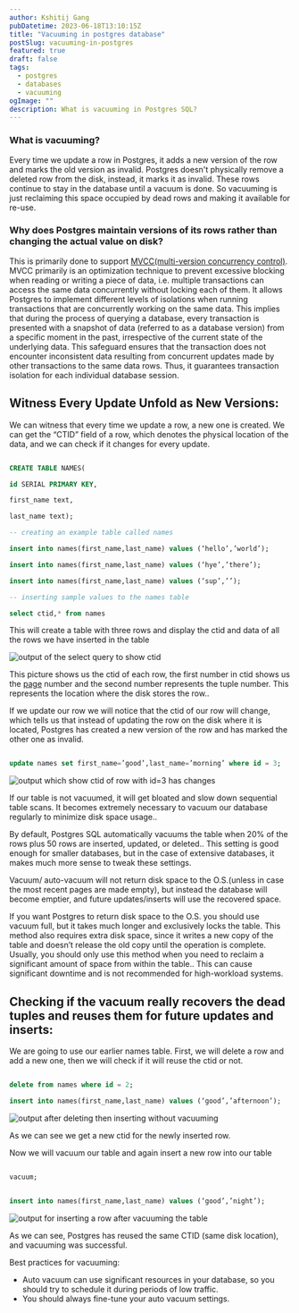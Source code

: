 ```yaml
---
author: Kshitij Gang
pubDatetime: 2023-06-18T13:10:15Z
title: "Vacuuming in postgres database"
postSlug: vacuuming-in-postgres
featured: true
draft: false
tags:
  - postgres
  - databases
  - vacuuming
ogImage: ""
description: What is vacuuming in Postgres SQL?
---
```




### What is vacuuming?

Every time we update a row in Postgres, it adds a new version of the row and marks the old version as invalid. Postgres doesn't physically remove a deleted row from the disk, instead, it marks it as invalid. These rows continue to stay in the database until a vacuum is done. So vacuuming is just reclaiming this space occupied by dead rows and making it available for re-use.

### Why does Postgres maintain versions of its rows rather than changing the actual value on disk?

This is primarily done to support [MVCC(multi-version concurrency control)](<https://www.theserverside.com/blog/Coffee-Talk-Java-News-Stories-and-Opinions/What-is-MVCC-How-does-Multiversion-Concurrencty-Control-work#:~:text=Multiversion%20concurrency%20control%20(MVCC)%20is,don’t%20block%20each%20other.>). MVCC primarily is an optimization technique to prevent excessive blocking when reading or writing a piece of data, i.e. multiple transactions can access the same data concurrently without locking each of them. It allows Postgres to implement different levels of isolations when running transactions that are concurrently working on the same data. This implies that during the process of querying a database, every transaction is presented with a snapshot of data (referred to as a database version) from a specific moment in the past, irrespective of the current state of the underlying data. This safeguard ensures that the transaction does not encounter inconsistent data resulting from concurrent updates made by other transactions to the same data rows. Thus, it guarantees transaction isolation for each individual database session.

## Witness Every Update Unfold as New Versions:

We can witness that every time we update a row, a new one is created. We can get the “CTID” field of a row, which denotes the physical location of the data, and we can check if it changes for every update.

```sql

CREATE TABLE NAMES(

id SERIAL PRIMARY KEY,

first_name text,

last_name text);

-- creating an example table called names

insert into names(first_name,last_name) values (‘hello’,’world’);

insert into names(first_name,last_name) values (‘hye’,’there’);

insert into names(first_name,last_name) values (‘sup’,’’);

-- inserting sample values to the names table

select ctid,* from names

```

This will create a table with three rows and display the ctid and data of all the rows we have inserted in the table

![output of the select query to show ctid](/assets/vacuuming-in-postgres/names_rows_sql.png)

This picture shows us the ctid of each row, the first number in ctid shows us the [page](https://learn.microsoft.com/en-us/sql/relational-databases/pages-and-extents-architecture-guide?view=sql-server-ver16) number and the second number represents the tuple number. This represents the location where the disk stores the row..

If we update our row we will notice that the ctid of our row will change, which tells us that instead of updating the row on the disk where it is located, Postgres has created a new version of the row and has marked the other one as invalid.

```sql

update names set first_name=’good’,last_name=’morning’ where id = 3;

```

![output which show ctid of row with id=3 has changes](/assets/vacuuming-in-postgres/update_names_rows_sql.png)

If our table is not vacuumed, it will get bloated and slow down sequential table scans. It becomes extremely necessary to vacuum our database regularly to minimize disk space usage..

By default, Postgres SQL automatically vacuums the table when 20% of the rows plus 50 rows are inserted, updated, or deleted.. This setting is good enough for smaller databases, but in the case of extensive databases, it makes much more sense to tweak these settings.

Vacuum/ auto-vacuum will not return disk space to the O.S.(unless in case the most recent pages are made empty), but instead the database will become emptier, and future updates/inserts will use the recovered space.

If you want Postgres to return disk space to the O.S. you should use vacuum full, but it takes much longer and exclusively locks the table. This method also requires extra disk space, since it writes a new copy of the table and doesn’t release the old copy until the operation is complete. Usually, you should only use this method when you need to reclaim a significant amount of space from within the table.. This can cause significant downtime and is not recommended for high-workload systems.

## Checking if the vacuum really recovers the dead tuples and reuses them for future updates and inserts:

We are going to use our earlier names table. First, we will delete a row and add a new one, then we will check if it will reuse the ctid or not.

```sql

delete from names where id = 2;

insert into names(first_name,last_name) values (‘good’,’afternoon’);

```

![output after deleting then inserting without vacuuming](/assets/vacuuming-in-postgres/insert_after_delete_no_vaccum.png)

As we can see we get a new ctid for the newly inserted row.

Now we will vacuum our table and again insert a new row into our table

```sql

vacuum;

```

```sql

insert into names(first_name,last_name) values (‘good’,’night’);

```

![output for inserting a row after vacuuming the table](/assets/vacuuming-in-postgres/insert_after_vacuum.png)

As we can see, Postgres has reused the same CTID (same disk location), and vacuuming was successful.

Best practices for vacuuming:

- Auto vacuum can use significant resources in your database, so you should try to schedule it during periods of low traffic.
- You should always fine-tune your auto vacuum settings.
